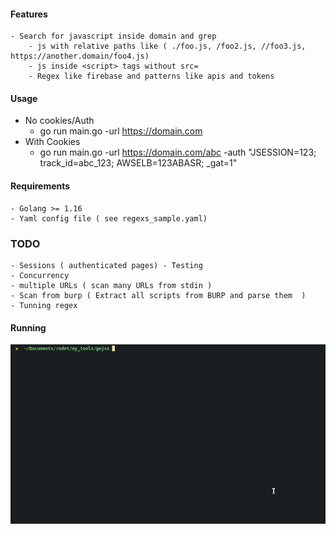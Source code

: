 #### Features
    - Search for javascript inside domain and grep
        - js with relative paths like ( ./foo.js, /foo2.js, //foo3.js, https://another.domain/foo4.js)
        - js inside <script> tags without src=
        - Regex like firebase and patterns like apis and tokens
#### Usage
  * No cookies/Auth
    - go run main.go -url https://domain.com
  * With Cookies
    - go run main.go -url https://domain.com/abc -auth "JSESSION=123; track_id=abc_123; AWSELB=123ABASR; _gat=1"

#### Requirements
    - Golang >= 1.16
    - Yaml config file ( see regexs_sample.yaml)

### TODO
    - Sessions ( authenticated pages) - Testing
    - Concurrency
    - multiple URLs ( scan many URLs from stdin )
    - Scan from burp ( Extract all scripts from BURP and parse them  )
    - Tunning regex

#### Running
![gojsx](./gojsx_alpha_01.gif)
